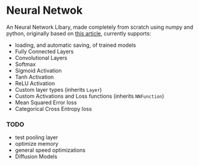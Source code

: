 # Neural Netwok
An Neural Network Libary, made completely from scratch using numpy and python, originally based on [this article](https://towardsdatascience.com/math-neural-network-from-scratch-in-python-d6da9f29ce65), currently supports:
- loading, and automatic saving, of trained models
- Fully Connected Layers
- Convolutional Layers
- Softmax
- Sigmoid Activation
- Tanh Activation
- ReLU Activation
- Custom layer types (inherits `Layer`)
- Custom Activations and Loss functions (inherits `NNFunction`)
- Mean Squared Error loss
- Categorical Cross Entropy loss

### TODO
- test pooling layer
- optimize memory
- general speed optimizations
- Diffusion Models
